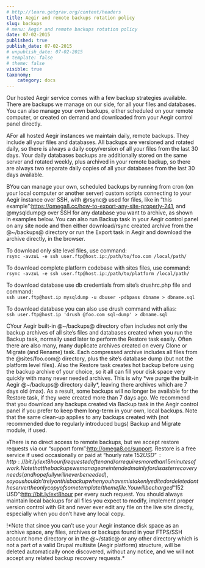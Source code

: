 ```yaml
---
# http://learn.getgrav.org/content/headers
title: Aegir and remote backups rotation policy
slug: backups
# menu: Aegir and remote backups rotation policy
date: 07-02-2015
published: true
publish_date: 07-02-2015
# unpublish_date: 07-02-2015
# template: false
# theme: false
visible: true
taxonomy:
    category: docs
---
```


Our hosted Aegir service comes with a few backup strategies available. There are backups we manage on our side, for all your files and databases. You can also manage your own backups, either scheduled on your remote computer, or created on demand and downloaded from your Aegir control panel directly.

<a name="backup-a"></a>

AFor all hosted Aegir instances we maintain daily, remote backups. They include all your files and databases. All backups are versioned and rotated daily, so there is always a daily copy/version of all your files from the last 30 days. Your daily databases backups are additionally stored on the same server and rotated weekly, plus archived in your remote backup, so there are always two separate daily copies of all your databases from the last 30 days available.

<a name="backup-b"></a>

BYou can manage your own, scheduled backups by running from cron (on your local computer or another server) custom scripts connecting to your Aegir instance over SSH, with @rsync@ used for files, like in “this example”:https://omega8.cc/how-to-export-any-site-properly-241, and @mysqldump@ over SSH for any database you want to archive, as shown in examples below. You can also run Backup task in your Aegir control panel on any site node and then either download/rsync created archive from the @~/backups@ directory or run the Export task in Aegir and download the archive directly, in the browser.

To download only site level files, use command:  
`rsync -avzuL -e ssh user.ftp@host.ip:/path/to/foo.com /local/path/`

To download complete platform codebase with sites files, use command:  
`rsync -avzuL -e ssh user.ftp@host.ip:/path/to/platform /local/path/`

To download database use db credentials from site’s drushrc.php file and command:  
`ssh user.ftp@host.ip mysqldump -u dbuser -pdbpass dbname > dbname.sql`

To download database you can also use drush command with alias:  
`ssh user.ftp@host.ip 'drush @foo.com sql-dump' > dbname.sql`

<a name="backup-c"></a>

CYour Aegir built-in @~/backups@ directory often includes not only the backup archives of all site’s files and databases created when you run the Backup task, normally used later to perform the Restore task easily. Often there are also many, many duplicate archives created on every Clone or Migrate (and Rename) task. Each compressed archive includes all files from the @sites/foo.com@ directory, plus the site’s database dump (but not the platform level files). Also the Restore task creates hot backup before using the backup archive of your choice, so it all can fill your disk space very quickly with many never needed archives. This is why \*we purge the built-in Aegir @~/backups@ directory daily\*, leaving there archives which are 7 days old (max). As a result, some backups will no longer be available for the Restore task, if they were created more than 7 days ago. We recommend that you download any backups created via Backup task in the Aegir control panel if you prefer to keep them long-term in your own, local backups. Note that the same clean-up applies to any backups created with (not recommended due to regularly introduced bugs) Backup and Migrate module, if used.

<a name="backup-d"></a>

»There is no direct access to remote backups, but we accept restore requests via our “support form”:http://omega8.cc/support. Restore is a free service if used occasionally or paid at “hourly rate $152 USD”:http://bit.ly/ext8hour if requested often and/or requires more than 15 minutes of work. Note that the backups we manage are intended mainly for disaster recovery needs (and hopefully will never be needed), so you shouldn’t rely on this backup when you have mistakenly edited or deleted on the server the only copy of some template/theme file. You will be charged “$152 USD”:http://bit.ly/ext8hour per every such request. You should always maintain local backups for all files you expect to modify, implement proper version control with Git and never ever edit any file on the live site directly, especially when you don’t have any local copy.

<a name="policy"></a>

!\*Note that since you can’t use your Aegir instance disk space as an archive space, any files, archives or backups found in your FTPS/SSH account home directory or in the @~/static@ or any other directory which is not a part of a valid Drupal multisite (Aegir platform) structure, will be deleted automatically once discovered, without any notice, and we will not accept any related backup recovery requests.\*